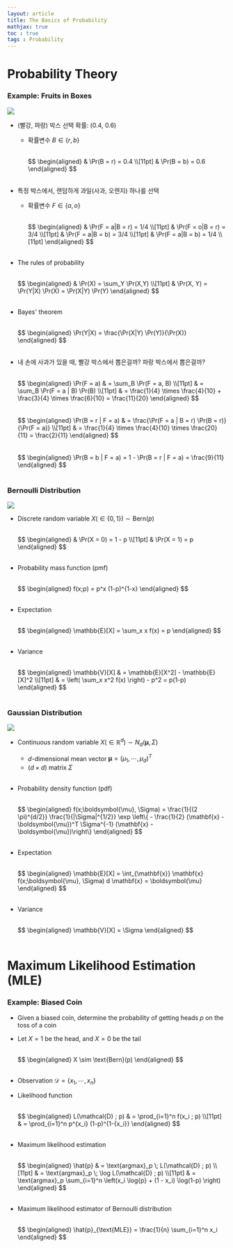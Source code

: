 ```yaml
---
layout: article
title: The Basics of Probability
mathjax: true
toc : true
tags : Probability
---
```





# Probability Theory


### Example: Fruits in Boxes


<img src = "/assets/images/prob_files/Fig_1.9.PNG">

  * (빨강, 파랑) 박스 선택 확률: (0.4, 0.6)
    + 확률변수 $B \in \lbrace r, b \rbrace$

      <br/>
      $$
      \begin{aligned}
      & \Pr(B = r) = 0.4 \\[11pt]
      & \Pr(B = b) = 0.6
      \end{aligned}
      $$
      <br/>
      <br/>
     
  * 특정 박스에서, 랜덤하게 과일(사과, 오렌지) 하나를 선택
    + 확률변수 $F \in \lbrace a, o \rbrace$
     
      <br/>
      $$
      \begin{aligned}
      & \Pr(F = a|B = r) = 1/4 \\[11pt]
      & \Pr(F = o|B = r) = 3/4 \\[11pt]
      & \Pr(F = a|B = b) = 3/4 \\[11pt]
      & \Pr(F = a|B = b) = 1/4 \\[11pt]
      \end{aligned}
      $$
      <br/>
      <br/>
      
  * The rules of probability
    
    <br/>
    $$
    \begin{aligned}
    & \Pr(X) = \sum_Y \Pr(X,Y) \\[11pt]
    & \Pr(X, Y) = \Pr(Y|X) \Pr(X) = \Pr(X|Y) \Pr(Y)
    \end{aligned}
    $$
    <br/>
    <br/>
    
  * Bayes' theorem
    
    <br/>
    $$
    \begin{aligned}
    \Pr(Y|X) = \frac{\Pr(X|Y) \Pr(Y)}{\Pr(X)}
    \end{aligned}
    $$
    <br/>
    <br/>
    
  * 내 손에 사과가 있을 때, 빨강 박스에서 뽑은걸까? 파랑 박스에서 뽑은걸까?
  
    <br/>
    $$
    \begin{aligned}
    \Pr(F = a) & = \sum_B \Pr(F = a, B) \\[11pt]
    & = \sum_B \Pr(F = a | B) \Pr(B) \\[11pt]
    & = \frac{1}{4} \times \frac{4}{10} + \frac{3}{4} \times \frac{6}{10} = \frac{11}{20}
    \end{aligned}
    $$
    <br/>
    <br/>

    <br/>
    $$
    \begin{aligned}
    \Pr(B = r | F = a) & = \frac{\Pr(F = a | B = r) \Pr(B = r)}{\Pr(F = a)} \\[11pt]
    & = \frac{1}{4} \times \frac{4}{10} \times \frac{20}{11} = \frac{2}{11}
    \end{aligned}
    $$
    <br/>
    <br/>

    <br/>
    $$
    \begin{aligned}
    \Pr(B = b | F = a) = 1 - \Pr(B = r | F = a) = \frac{9}{11}
    \end{aligned}
    $$
    <br/>
    <br/>


### Bernoulli Distribution


<img src = "/assets/images/prob_files/Fig_Bern.png">

  * Discrete random variable $X (\in \{ 0, 1 \}) \sim \text{Bern}(p)$

    <br/>
    $$
    \begin{aligned}
    & \Pr(X = 0) = 1 - p \\[11pt]
    & \Pr(X = 1) = p
    \end{aligned}
    $$
    <br/>
    <br/>

  * Probability mass function (pmf)
    
    <br/>
    $$
    \begin{aligned}
    f(x;p) = p^x (1-p)^{1-x}
    \end{aligned}
    $$
    <br/>
    <br/>
    
  * Expectation

    <br/>
    $$
    \begin{aligned}
    \mathbb{E}[X] = \sum_x x f(x) = p
    \end{aligned}
    $$
    <br/>
    <br/>
    
  * Variance

    <br/>
    $$
    \begin{aligned}
    \mathbb{V}[X] & = \mathbb{E}[X^2] - \mathbb{E}[X]^2 \\[11pt]
    & = \left( \sum_x x^2 f(x) \right) - p^2 = p(1-p)
    \end{aligned}
    $$
    <br/>
    <br/>


### Gaussian Distribution


<img src = "/assets/images/prob_files/Fig_Gaussian.png">

  * Continuous random variable $X (\in \mathbb{R}^d) \sim N_d(\boldsymbol{\mu}, \Sigma)$
    + $d$-dimensional mean vector $\boldsymbol{\mu} = (\mu_1, \cdots, \mu_d)^T$
    + $(d \times d)$ matrix $\Sigma$

    <br/>
    
  * Probability density function (pdf)

    <br/>
    $$
    \begin{aligned}
    f(x;\boldsymbol{\mu}, \Sigma) = \frac{1}{(2 \pi)^{d/2}} \frac{1}{|\Sigma|^{1/2}} \exp \left\{ - \frac{1}{2} (\mathbf{x} - \boldsymbol{\mu})^T \Sigma^{-1} (\mathbf{x} - \boldsymbol{\mu})\right\}
    \end{aligned}
    $$
    <br/>
    <br/>

  * Expectation

    <br/>
    $$
    \begin{aligned}
    \mathbb{E}[X] = \int_{\mathbf{x}} \mathbf{x} f(x;\boldsymbol{\mu}, \Sigma) d \mathbf{x} = \boldsymbol{\mu}
    \end{aligned}
    $$
    <br/>
    <br/>

  * Variance

    <br/>
    $$
    \begin{aligned}
    \mathbb{V}[X] = \Sigma
    \end{aligned}
    $$
    <br/>
    <br/>


# Maximum Likelihood Estimation (MLE)


### Example: Biased Coin
  * Given a biased coin, determine the probability of getting heads $p$ on the toss of a coin
  * Let $X = 1$ be the head, and $X = 0$ be the tail

    <br/>
    $$
    \begin{aligned}
    X \sim \text{Bern}(p)
    \end{aligned}
    $$
    <br/>
    <br/>

  * Observation $\mathcal{D} = \{ x_1, \cdots, x_n \}$
  * Likelihood function

    <br/>
    $$
    \begin{aligned}
    L(\mathcal{D} ; p) & = \prod_{i=1}^n f(x_i ; p) \\[11pt]
    & = \prod_{i=1}^n p^{x_i} (1-p)^{1-{x_i}}
    \end{aligned}
    $$
    <br/>
    <br/>

  * Maximum likelihood estimation

    <br/>
    $$
    \begin{aligned}
    \hat{p} & = \text{argmax}_p \; L(\mathcal{D} ; p) \\[11pt]
    & = \text{argmax}_p \; \log L(\mathcal{D} ; p) \\[11pt]
    & = \text{argmax}_p \sum_{i=1}^n \left(x_i \log{p} + (1 - x_i) \log(1-p) \right)
    \end{aligned}
    $$
    <br/>
    <br/>

  * Maximum likelihood estimator of Bernoulli distribution

    <br/>
    $$
    \begin{aligned}
    \hat{p}_{\text{MLE}} = \frac{1}{n} \sum_{i=1}^n x_i
    \end{aligned}
    $$
    <br/>
    <br/>


